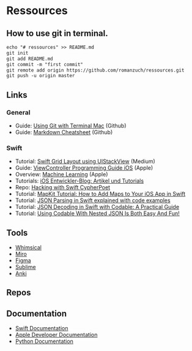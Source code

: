 # Ressources

## How to use git in terminal.
```markdown
echo "# ressources" >> README.md
git init
git add README.md
git commit -m "first commit"
git remote add origin https://github.com/romanzuch/ressources.git
git push -u origin master
```

## Links
### General
- Guide: [Using Git with Terminal Mac](https://github.com/codepath/ios_guides/wiki/Using-Git-with-Terminal) (Github)
- Guide: [Markdown Cheatsheet](https://github.com/adam-p/markdown-here/wiki/Markdown-Cheatsheet#code) (Github)

### Swift
- Tutorial: [Swift Grid Layout using UIStackView](https://medium.com/@alexxjk_mar/swift-grid-layout-based-on-uistackview-cc927fc43d8b) (Medium)
- Guide: [ViewController Programming Guide iOS](https://developer.apple.com/library/archive/featuredarticles/ViewControllerPGforiPhoneOS/index.html#//apple_ref/doc/uid/TP40007457) (Apple)
- Overview: [Machine Learning](https://developer.apple.com/machine-learning/) (Apple)
- Tutorials: [iOS Entwickler-Blog: Artikel und Tutorials](https://www.ralfebert.de/ios/)
- Repo: [Hacking with Swift CypherPoet](https://github.com/CypherPoet/book--hacking-with-swift)
- Tutorial: [MapKit Tutorial: How to Add Maps to Your iOS App in Swift](https://www.iosapptemplates.com/blog/swift-programming/mapkit-tutorial)
- Tutorial: [JSON Parsing in Swift explained with code examples](https://www.avanderlee.com/swift/json-parsing-decoding/)
- Tutorial: [JSON Decoding in Swift with Codable: A Practical Guide](https://matteomanferdini.com/codable/)
- Tutorial: [Using Codable With Nested JSON Is Both Easy And Fun!](https://medium.com/@nictheawesome/using-codable-with-nested-json-is-both-easy-and-fun-19375246c9ff)

## Tools
- [Whimsical](https://whimsical.com/)
- [Miro](https://miro.com/)
- [Figma](https://www.figma.com/design/)
- [Sublime](https://www.sublimetext.com/)
- [Anki](https://apps.ankiweb.net/)

## Repos

## Documentation
- [Swift Documentation](https://swift.org/documentation/)
- [Apple Developer Documentation](https://developer.apple.com/documentation)
- [Python Documentation](https://docs.python.org/3/)
